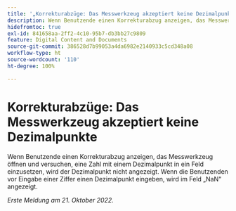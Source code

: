 ```yaml
---
title: '„Korrekturabzüge: Das Messwerkzeug akzeptiert keine Dezimalpunkte“'
description: Wenn Benutzende einen Korrekturabzug anzeigen, das Messwerkzeug öffnen und versuchen, eine Zahl mit einem Dezimalpunkt in ein Feld einzusetzen, wird der Dezimalpunkt nicht angezeigt. Wenn die Benutzenden vor Eingabe einer Ziffer einen Dezimalpunkt eingeben, wird im Feld „NaN“ angezeigt.
hidefromtoc: true
exl-id: 841658aa-2ff2-4c10-95b7-db3bb27c9809
feature: Digital Content and Documents
source-git-commit: 386528d7b99053a4da6982e2140933c5cd348a08
workflow-type: ht
source-wordcount: '110'
ht-degree: 100%

---
```


# Korrekturabzüge: Das Messwerkzeug akzeptiert keine Dezimalpunkte

<!--Requested article.This article is on the WF and WFP TOC. -->

Wenn Benutzende einen Korrekturabzug anzeigen, das Messwerkzeug öffnen und versuchen, eine Zahl mit einem Dezimalpunkt in ein Feld einzusetzen, wird der Dezimalpunkt nicht angezeigt. Wenn die Benutzenden vor Eingabe einer Ziffer einen Dezimalpunkt eingeben, wird im Feld „NaN“ angezeigt.

_Erste Meldung am 21. Oktober 2022._

